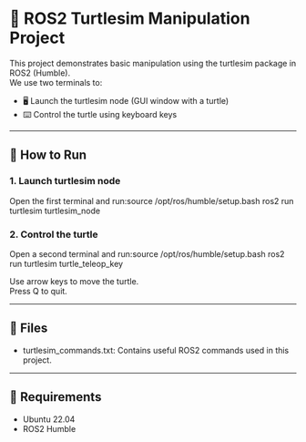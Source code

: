 # 🐢 ROS2 Turtlesim Manipulation Project

This project demonstrates basic manipulation using the turtlesim package in ROS2 (Humble).  
We use two terminals to:

- 🖥️ Launch the turtlesim node (GUI window with a turtle)  
- ⌨️ Control the turtle using keyboard keys

---

## 🚀 How to Run

### 1. Launch turtlesim node  
Open the first terminal and run:source /opt/ros/humble/setup.bash
ros2 run turtlesim turtlesim_node

### 2. Control the turtle  
Open a second terminal and run:source /opt/ros/humble/setup.bash
ros2 run turtlesim turtle_teleop_key

Use arrow keys to move the turtle.  
Press Q to quit.

---

## 📁 Files

- turtlesim_commands.txt: Contains useful ROS2 commands used in this project.

---

## 🧠 Requirements

- Ubuntu 22.04  
- ROS2 Humble

